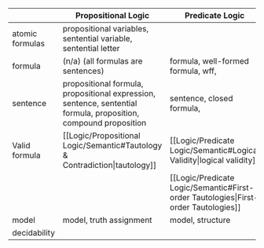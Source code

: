 
|                 | Propositional Logic                                                                                              | Predicate Logic                                                                         |
| --------------- | ---------------------------------------------------------------------------------------------------------------- | --------------------------------------------------------------------------------------- |
| atomic formulas | propositional variables, sentential variable, sentential letter                                                  |                                                                                         |
| formula         | (n/a) (all formulas are sentences)                                                                               | formula, well-formed formula, wff,                                                      |
| sentence        | propositional formula, propositional expression, sentence, sentential formula, proposition, compound proposition | sentence, closed formula,                                                               |
| Valid formula   | [[Logic/Propositional Logic/Semantic#Tautology & Contradiction\|tautology]]                                      | [[Logic/Predicate Logic/Semantic#Logical Validity\|logical validity]]                   |
|                 |                                                                                                                  | [[Logic/Predicate Logic/Semantic#First-order Tautologies\|First-order Tautologies]]<br> |
| model           | model, truth assignment                                                                                          | model, structure                                                                        |
| decidability    |                                                                                                                  |                                                                                         |





